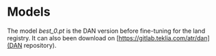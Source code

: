 # Models

The model *best_0.pt* is the DAN version before fine-tuning for the land registry.
It can also been download on [https://gitlab.teklia.com/atr/dan](DAN repository).